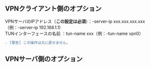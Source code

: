 ## VPNクライアント側のオプション
VPNサーバのIPアドレス（**この設定は必須**）：-server-ip xxx.xxx.xxx.xxx（例：-server-ip 192.168.1.1)  
TUNインターフェースの名前                ：tun-name xxx（例：-tun-name vpn0）
    
```diff
- [警告] この操作は元に戻せません。

```

  


## VPNサーバ側のオプション
